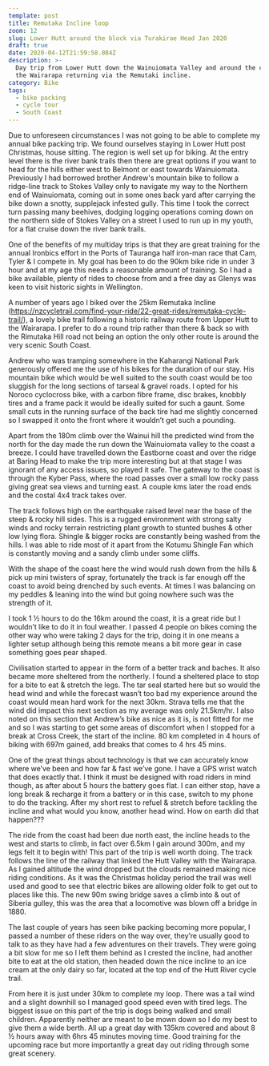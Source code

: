 ```yaml
---
template: post
title: Remutaka Incline loop
zoom: 12
slug: Lower Hutt around the block via Turakirae Head Jan 2020
draft: true
date: 2020-04-12T21:59:58.084Z
description: >-
  Day trip from Lower Hutt down the Wainuiomata Valley and around the coast to
  the Wairarapa returning via the Remutaki incline.
category: Bike
tags:
  - bike packing
  - cycle tour
  - South Coast
---
```

Due to unforeseen circumstances I was not going to be able to complete my annual bike packing trip. We found ourselves staying in Lower Hutt post Christmas, house sitting. The region is well set up for biking. At the entry level there is the river bank trails then there are great options if you want to head for the hills either west to Belmont or east towards Wainuiomata. Previously I had borrowed brother Andrew's mountain bike to follow a ridge-line track to Stokes Valley only to navigate my way to the Northern end of Wainuiomata, coming out in some ones back yard after carrying the bike down a snotty, supplejack infested gully. This time I took the correct turn passing many beehives, dodging logging operations coming down on the northern side of Stokes Valley on a street I used to run up in my youth, for a flat cruise down the river bank trails.



One of the benefits of my multiday trips is that they are great training for the annual Ironbics effort in the Ports of Tauranga half iron-man race that Cam, Tyler & I compete in. My goal has been to do the 90km bike ride in under 3 hour and at my age this needs a reasonable amount of training. So I had a bike available, plenty of rides to choose from and a free day as Glenys was keen to visit historic sights in Wellington.

A number of years ago I biked over the 25km Remutaka Incline (https://nzcycletrail.com/find-your-ride/22-great-rides/remutaka-cycle-trail/), a lovely bike trail following a historic railway route from Upper Hutt to the Wairarapa. I prefer to do a round trip rather than there & back so with the Rimutaka Hill road not being an option the only other route is around the very scenic South Coast.

Andrew who was tramping somewhere in the Kaharangi National Park generously offered me the use of his bikes for the duration of our stay. His mountain bike which would be well suited to the south coast would be too sluggish for the long sections of tarseal & gravel roads. I opted for his Noroco cyclocross bike, with a carbon fibre frame, disc brakes, knobbly tires and a frame pack it would be ideally suited for such a gaunt. Some small cuts in the running surface of the back tire had me slightly concerned so I swapped it onto the front where it wouldn’t get such a pounding.

Apart from the 180m climb over the Wainui hill the predicted wind from the north for the day made the run down the Wainuiomata valley to the coast a breeze. I could have travelled down the Eastborne coast and over the ridge at Baring Head to make the trip more interesting but at that stage I was ignorant of any access issues, so played it safe.  The gateway to the coast is through the Kyber Pass, where the road passes over a small low rocky pass giving great sea views and turning east. A couple kms later the road ends and the costal 4x4 track takes over. 

The track follows high on the earthquake raised level near the base of the steep & rocky hill sides. This is a rugged environment with strong salty winds and rocky terrain restricting plant growth to stunted bushes & other low lying flora. Shingle & bigger rocks are constantly being washed from the hills. I was able to ride most of it apart from the Kotumu Shingle Fan which is constantly moving and a sandy climb under some cliffs.   

With the shape of the coast here the wind would rush down from the hills & pick up mini twisters of spray, fortunately the track is far enough off the coast to avoid being drenched by such events. At times I was balancing on my peddles & leaning into the wind but going nowhere such was the strength of it.

I took 1 ½ hours to do the 16km around the coast, it is a great ride but I wouldn’t like to do it in foul weather. I passed 4 people on bikes coming the other way who were taking 2 days for the trip, doing it in one means a lighter setup although being this remote means a bit more gear in case something goes pear shaped.

Civilisation started to appear in the form of a better track and baches. It also became more sheltered from the northerly. I found a sheltered place to stop for a bite to eat & stretch the legs. The tar seal started here but so would the head wind and while the forecast wasn’t too bad my experience around the coast would mean hard work for the next 30km. Strava tells me that the wind did impact this next section as my average was only 21.5km/hr. I also noted on this section that Andrew’s bike as nice as it is, is not fitted for me and so I was starting to get some areas of discomfort when I stopped for a break at Cross Creek, the start of the incline. 80 km completed in 4 hours of biking with 697m gained, add breaks that comes to 4 hrs 45 mins.

One of the great things about technology is that we can accurately know where we’ve been and how far & fast we’ve gone. I have a GPS wrist watch that does exactly that. I think it must be designed with road riders in mind though, as after about 5 hours the battery goes flat. I can either stop, have a long break & recharge it from a battery or in this case, switch to my phone to do the tracking. After my short rest to refuel & stretch before tackling the incline and what would you know, another head wind.  How on earth did that happen???

The ride from the coast had been due north east, the incline heads to the west and starts to climb, in fact over 6.5km I gain around 300m, and my legs felt it to begin with! This part of the trip is well worth doing. The track follows the line of the railway that linked the Hutt Valley with the Wairarapa. As I gained altitude the wind dropped but the clouds remained making nice riding conditions. As it was the Christmas holiday period the trail was well used and good to see that electric bikes are allowing older folk to get out to places like this. The new 90m swing bridge saves a climb into & out of Siberia gulley, this was the area that a locomotive was blown off a bridge in 1880. 

The last couple of years has seen bike packing becoming more popular, I passed a number of these riders on the way over, they’re usually good to talk to as they have had a few adventures on their travels. They were going a bit slow for me so I left them behind as I crested the incline, had another bite to eat at the old station, then headed down the nice incline to an ice cream at the only dairy so far, located at the top end of the Hutt River cycle trail.

From here it is just under 30km to complete my loop. There was a tail wind and a slight downhill so I managed good speed even with tired legs.  The biggest issue on this part of the trip is dogs being walked and small children. Apparently neither are meant to be mown down so I do my best to give them a wide berth. All up a great day with 135km covered and about 8 ½  hours away with 6hrs 45 minutes moving time.  Good training for the upcoming race but more importantly a great day out riding through some great scenery.
